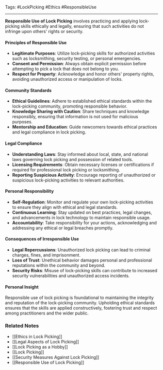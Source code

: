 Tags: #LockPicking #Ethics #ResponsibleUse 

---

**Responsible Use of Lock Picking** involves practicing and applying lock-picking skills ethically and legally, ensuring that such activities do not infringe upon others' rights or security.

#### **Principles of Responsible Use**

- **Legitimate Purposes**: Utilize lock-picking skills for authorized activities such as locksmithing, security testing, or personal emergencies.
- **Consent and Permission**: Always obtain explicit permission before attempting to pick a lock that does not belong to you.
- **Respect for Property**: Acknowledge and honor others' property rights, avoiding unauthorized access or manipulation of locks.

#### **Community Standards**

- **Ethical Guidelines**: Adhere to established ethical standards within the lock-picking community, promoting responsible behavior.
- **Knowledge Sharing with Caution**: Share techniques and knowledge responsibly, ensuring that information is not used for malicious purposes.
- **Mentorship and Education**: Guide newcomers towards ethical practices and legal compliance in lock picking.

#### **Legal Compliance**

- **Understanding Laws**: Stay informed about local, state, and national laws governing lock picking and possession of related tools.
- **Licensing Requirements**: Obtain necessary licenses or certifications if required for professional lock picking or locksmithing.
- **Reporting Suspicious Activity**: Encourage reporting of unauthorized or suspicious lock-picking activities to relevant authorities.

#### **Personal Responsibility**

- **Self-Regulation**: Monitor and regulate your own lock-picking activities to ensure they align with ethical and legal standards.
- **Continuous Learning**: Stay updated on best practices, legal changes, and advancements in lock technology to maintain responsible usage.
- **Accountability**: Take responsibility for your actions, acknowledging and addressing any ethical or legal breaches promptly.

#### **Consequences of Irresponsible Use**

- **Legal Repercussions**: Unauthorized lock picking can lead to criminal charges, fines, and imprisonment.
- **Loss of Trust**: Unethical behavior damages personal and professional reputations within the community and beyond.
- **Security Risks**: Misuse of lock-picking skills can contribute to increased security vulnerabilities and unauthorized access incidents.

#### **Personal Insight**

Responsible use of lock picking is foundational to maintaining the integrity and reputation of the lock-picking community. Upholding ethical standards ensures that the skills are applied constructively, fostering trust and respect among practitioners and the wider public.

### **Related Notes**

- [[Ethics in Lock Picking]]
- [[Legal Aspects of Lock Picking]]
- [[Lock Picking as a Hobby]]
- [[Lock Picking]]
- [[Security Measures Against Lock Picking]]
- [[Responsible Use of Lock Picking]]